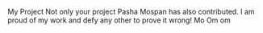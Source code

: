 My Project
Not only your project
Pasha Mospan has also contributed. I am proud of my work and defy any other to prove it wrong!
Mo
Om om

